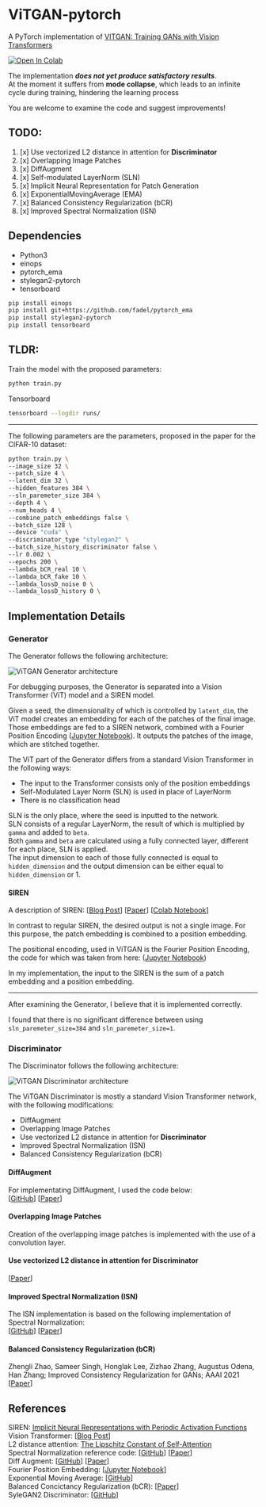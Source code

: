# ViTGAN-pytorch
A PyTorch implementation of [VITGAN: Training GANs with Vision Transformers](https://arxiv.org/pdf/2107.04589v1.pdf)

[![Open In Colab](https://colab.research.google.com/assets/colab-badge.svg)](https://colab.research.google.com/drive/1kJJw6BYW01HgooCZ2zUDt54e1mXqITXH?usp=sharing)

The implementation ***does not yet produce satisfactory results***.<br/>
At the moment it suffers from **mode collapse**, which leads to an infinite cycle during training, hindering the learning process

You are welcome to examine the code and suggest improvements!

## TODO:
1.   [x] Use vectorized L2 distance in attention for **Discriminator**
2.   [x] Overlapping Image Patches
2.   [x] DiffAugment
3.   [x] Self-modulated LayerNorm (SLN)
4.   [x] Implicit Neural Representation for Patch Generation
5.   [x] ExponentialMovingAverage (EMA)
6.   [x] Balanced Consistency Regularization (bCR)
7.   [x] Improved Spectral Normalization (ISN)

## Dependencies

- Python3
- einops
- pytorch_ema
- stylegan2-pytorch
- tensorboard

``` bash
pip install einops
pip install git+https://github.com/fadel/pytorch_ema
pip install stylegan2-pytorch
pip install tensorboard
```

## **TLDR:**

Train the model with the proposed parameters:

``` bash
python train.py
```

Tensorboard

``` bash
tensorboard --logdir runs/
```

***

The following parameters are the parameters, proposed in the paper for the CIFAR-10 dataset:

``` bash
python train.py \
--image_size 32 \
--patch_size 4 \
--latent_dim 32 \
--hidden_features 384 \
--sln_paremeter_size 384 \
--depth 4 \
--num_heads 4 \
--combine_patch_embeddings false \
--batch_size 128 \
--device "cuda" \
--discriminator_type "stylegan2" \
--batch_size_history_discriminator false \
--lr 0.002 \
--epochs 200 \
--lambda_bCR_real 10 \
--lambda_bCR_fake 10 \
--lambda_lossD_noise 0 \
--lambda_lossD_history 0 \
```

## Implementation Details

### Generator

The Generator follows the following architecture:

![ViTGAN Generator architecture](https://drive.google.com/uc?export=view&id=1XaCVOLq8Bvg-I3qM-bugNZcjIW5L7XTO)

For debugging purposes, the Generator is separated into a Vision Transformer (ViT) model and a SIREN model.

Given a seed, the dimensionality of which is controlled by ```latent_dim```, the ViT model creates an embedding for each of the patches of the final image. Those embeddings are fed to a SIREN network, combined with a Fourier Position Encoding \([Jupyter Notebook](https://github.com/tancik/fourier-feature-networks/blob/master/Demo.ipynb)\). It outputs the patches of the image, which are stitched together.

The ViT part of the Generator differs from a standard Vision Transformer in the following ways:
- The input to the Transformer consists only of the position embeddings
- Self-Modulated Layer Norm (SLN) is used in place of LayerNorm
- There is no classification head

SLN is the only place, where the seed is inputted to the network. <br/>
SLN consists of a regular LayerNorm, the result of which is multiplied by ```gamma``` and added to ```beta```. <br/>
Both ```gamma``` and ```beta``` are calculated using a fully connected layer, different for each place, SLN is applied. <br/>
The input dimension to each of those fully connected is equal to ```hidden_dimension``` and the output dimension can be either equal to ```hidden_dimension``` or 1.

#### SIREN

A description of SIREN:
\[[Blog Post](https://tech.fusic.co.jp/posts/2021-08-03-what-are-sirens/)\] \[[Paper](https://arxiv.org/pdf/2006.09661.pdf)\] \[[Colab Notebook](https://colab.research.google.com/github/vsitzmann/siren/blob/master/explore_siren.ipynb)\]

In contrast to regular SIREN, the desired output is not a single image. For this purpose, the patch embedding is combined to a position embedding.

The positional encoding, used in ViTGAN is the Fourier Position Encoding, the code for which was taken from here: \([Jupyter Notebook](https://github.com/tancik/fourier-feature-networks/blob/master/Demo.ipynb)\)

In my implementation, the input to the SIREN is the sum of a patch embedding and a position embedding.

***

After examining the Generator, I believe that it is implemented correctly.

I found that there is no significant difference between using ```sln_paremeter_size=384``` and ```sln_paremeter_size=1```.

### Discriminator

The Discriminator follows the following architecture:

![ViTGAN Discriminator architecture](https://drive.google.com/uc?export=view&id=1LK-WLwNGXqAhJ44MAexSHOyPkyiGapys)

The ViTGAN Discriminator is mostly a standard Vision Transformer network, with the following modifications:
- DiffAugment
- Overlapping Image Patches
- Use vectorized L2 distance in attention for **Discriminator**
- Improved Spectral Normalization (ISN)
- Balanced Consistency Regularization (bCR)

#### DiffAugment

For implementating DiffAugment, I used the code below: <br/>
\[[GitHub](https://github.com/mit-han-lab/data-efficient-gans/blob/master/DiffAugment-stylegan2-pytorch/DiffAugment_pytorch.py)\] \[[Paper](https://arxiv.org/pdf/2006.10738.pdf)\]

#### Overlapping Image Patches

Creation of the overlapping image patches is implemented with the use of a convolution layer.

#### Use vectorized L2 distance in attention for **Discriminator**

\[[Paper](https://arxiv.org/pdf/2006.04710.pdf)\]

#### Improved Spectral Normalization (ISN)

The ISN implementation is based on the following implementation of Spectral Normalization: <br/>
\[[GitHub](https://github.com/koshian2/SNGAN/blob/117fbb19ac79bbc561c3ccfe285d6890ea0971f9/models/core_layers.py#L9)\]
\[[Paper](https://arxiv.org/abs/1802.05957)\]

#### Balanced Consistency Regularization (bCR)

Zhengli Zhao, Sameer Singh, Honglak Lee, Zizhao Zhang, Augustus Odena, Han Zhang; Improved Consistency Regularization for GANs; AAAI 2021
\[[Paper](https://arxiv.org/pdf/2002.04724.pdf)\]

## References
SIREN: [Implicit Neural Representations with Periodic Activation Functions](https://arxiv.org/pdf/2006.09661.pdf) <br/>
Vision Transformer: \[[Blog Post](https://towardsdatascience.com/implementing-visualttransformer-in-pytorch-184f9f16f632)\] <br/>
L2 distance attention: [The Lipschitz Constant of Self-Attention](https://arxiv.org/pdf/2006.04710.pdf) <br/>
Spectral Normalization reference code: \[[GitHub](https://github.com/koshian2/SNGAN/blob/117fbb19ac79bbc561c3ccfe285d6890ea0971f9/models/core_layers.py#L9)\] \[[Paper](https://arxiv.org/abs/1802.05957)\] <br/>
Diff Augment: \[[GitHub](https://github.com/mit-han-lab/data-efficient-gans/blob/master/DiffAugment-stylegan2-pytorch/DiffAugment_pytorch.py)\] \[[Paper](https://arxiv.org/pdf/2006.10738.pdf)\] <br/>
Fourier Position Embedding: \[[Jupyter Notebook](https://github.com/tancik/fourier-feature-networks/blob/master/Demo.ipynb)\] <br/>
Exponential Moving Average: \[[GitHub](https://github.com/fadel/pytorch_ema)\] <br/>
Balanced Concictancy Regularization (bCR): \[[Paper](https://arxiv.org/pdf/2002.04724.pdf)\] <br/>
SyleGAN2 Discriminator: \[[GitHub](https://github.com/lucidrains/stylegan2-pytorch/blob/1a789d186b9697571bd6bbfa8bb1b9735bb42a0c/stylegan2_pytorch/stylegan2_pytorch.py#L627)\] <br/>

